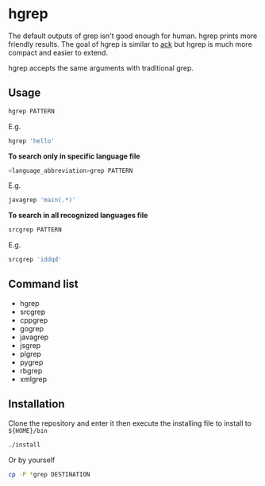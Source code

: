 # hgrep

The default outputs of grep isn't good enough for human.
hgrep prints more friendly results.
The goal of hgrep is similar to [ack](http://beyondgrep.com/)
but hgrep is much more compact and easier to extend.

hgrep accepts the same arguments with traditional grep.

## Usage

```sh
hgrep PATTERN
```

E.g.
```sh
hgrep 'hello'
```

**To search only in specific language file**

```sh
<language_abbreviation>grep PATTERN
```

E.g.
```sh
javagrep 'main(.*)'
```

**To search in all recognized languages file**

```sh
srcgrep PATTERN
```

E.g.
```sh
srcgrep 'iddqd'
```

## Command list
* hgrep
* srcgrep
* cppgrep
* gogrep
* javagrep
* jsgrep
* plgrep
* pygrep
* rbgrep
* xmlgrep

## Installation

Clone the repository and enter it then execute the installing file to install
to `${HOME}/bin`

```sh
./install
```

Or by yourself

```sh
cp -P *grep DESTINATION
```
